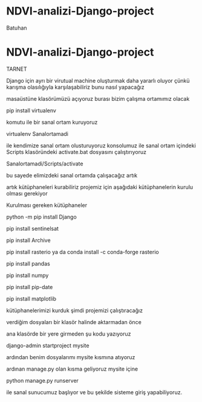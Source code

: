 # NDVI-analizi-Django-project
Batuhan

# NDVI-analizi-Django-project
TARNET

Django için ayrı bir virutual machine oluşturmak daha yararlı oluyor çünkü karışma olasılığıyla karşılaşabiliriz bunu nasıl yapacağız

masaüstüne klasörümüzü açıyoruz burası bizim çalışma ortamımız olacak


pip install virtualenv 

komutu ile bir sanal ortam kuruyoruz


virtualenv Sanalortamadi 


ile kendimize sanal ortam olusturuyoruz
konsolumuz ile sanal ortam içindeki Scripts klasöründeki activate.bat dosyasını çalıştırıyoruz


Sanalortamadi/Scripts/activate


bu sayede elimizdeki sanal ortamda çalışacağız artık

artık kütüphaneleri kurabiliriz
projemiz için aşağıdaki kütüphanelerin kurulu olması gerekiyor

Kurulması gereken kütüphaneler


python -m pip install Django


pip install sentinelsat



pip install Archive



pip install rasterio ya da conda install -c conda-forge rasterio


pip install pandas


pip install numpy


pip install pip-date


pip install matplotlib


kütüphanelerimizi kurduk şimdi projemizi çalıştıracağız

verdiğim dosyaları bir klasör halinde aktarmadan önce 

ana klasörde bir yere girmeden şu kodu yazıyoruz



django-admin startproject mysite



ardından benim dosyalarımı mysite kısmına atıyoruz

ardınan manage.py olan kısma geliyoruz mysite içine




python manage.py runserver 




ile sanal sunucumuz başlıyor ve bu şekilde sisteme giriş yapabiliyoruz.


